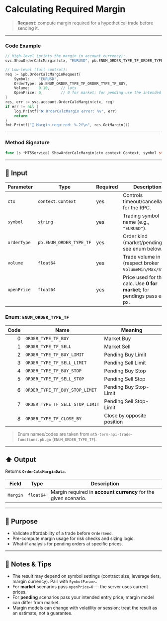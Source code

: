 # Calculating Required Margin

> **Request:** compute margin required for a hypothetical trade before sending it.

---

### Code Example

```go
// High-level (prints the margin in account currency):
svc.ShowOrderCalcMargin(ctx, "EURUSD", pb.ENUM_ORDER_TYPE_TF_ORDER_TYPE_TF_BUY, 0.10, 0)

// Low-level (full control):
req := &pb.OrderCalcMarginRequest{
    Symbol:    "EURUSD",
    OrderType: pb.ENUM_ORDER_TYPE_TF_ORDER_TYPE_TF_BUY,
    Volume:    0.10,     // lots
    OpenPrice: 0,        // 0 for market; for pending use the intended price
}
res, err := svc.account.OrderCalcMargin(ctx, req)
if err != nil {
    log.Printf("❌ OrderCalcMargin error: %v", err)
    return
}
fmt.Printf("🧮 Margin required: %.2f\n", res.GetMargin())
```

---

### Method Signature

```go
func (s *MT5Service) ShowOrderCalcMargin(ctx context.Context, symbol string, orderType pb.ENUM_ORDER_TYPE_TF, volume float64, openPrice float64)
```

---

## 🔽 Input

| Parameter   | Type                    | Required | Description                                                                |
| ----------- | ----------------------- | -------- | -------------------------------------------------------------------------- |
| `ctx`       | `context.Context`       | yes      | Controls timeout/cancellation for the RPC.                                 |
| `symbol`    | `string`                | yes      | Trading symbol name (e.g., `"EURUSD"`).                                    |
| `orderType` | `pb.ENUM_ORDER_TYPE_TF` | yes      | Order kind (market/pending) — see enum below.                              |
| `volume`    | `float64`               | yes      | Trade volume in **lots** (respect broker `VolumeMin/Max/Step`).            |
| `openPrice` | `float64`               | yes      | Price used for the calc. Use **0 for market**; for pendings pass entry px. |

### Enum: `ENUM_ORDER_TYPE_TF`

| Code | Name                            | Meaning                    |
| ---: | ------------------------------- | -------------------------- |
|    0 | `ORDER_TYPE_TF_BUY`             | Market Buy                 |
|    1 | `ORDER_TYPE_TF_SELL`            | Market Sell                |
|    2 | `ORDER_TYPE_TF_BUY_LIMIT`       | Pending Buy Limit          |
|    3 | `ORDER_TYPE_TF_SELL_LIMIT`      | Pending Sell Limit         |
|    4 | `ORDER_TYPE_TF_BUY_STOP`        | Pending Buy Stop           |
|    5 | `ORDER_TYPE_TF_SELL_STOP`       | Pending Sell Stop          |
|    6 | `ORDER_TYPE_TF_BUY_STOP_LIMIT`  | Pending Buy Stop-Limit     |
|    7 | `ORDER_TYPE_TF_SELL_STOP_LIMIT` | Pending Sell Stop-Limit    |
|    8 | `ORDER_TYPE_TF_CLOSE_BY`        | Close by opposite position |

> Enum names/codes are taken from `mt5-term-api-trade-functions.pb.go` (`ENUM_ORDER_TYPE_TF`).

---

## ⬆️ Output

Returns **`OrderCalcMarginData`**.

| Field    | Type      | Description                                                     |
| -------- | --------- | --------------------------------------------------------------- |
| `Margin` | `float64` | Margin required in **account currency** for the given scenario. |

---

## 🎯 Purpose

* Validate affordability of a trade before `OrderSend`.
* Pre-compute margin usage for risk checks and sizing logic.
* What-if analysis for pending orders at specific prices.

---

## 🧩 Notes & Tips

* The result may depend on symbol settings (contract size, leverage tiers, margin currency). Pair with `SymbolParams`.
* For **market** scenarios pass `openPrice=0` — the server uses current prices.
* For **pending** scenarios pass your intended entry price; margin model can differ from market.
* Margin models can change with volatility or session; treat the result as an estimate, not a guarantee.
